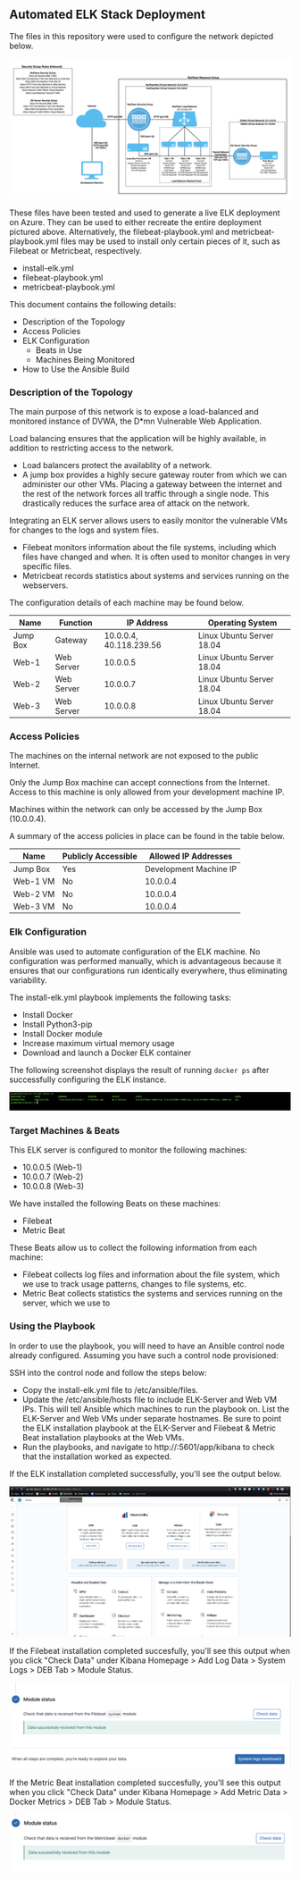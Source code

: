 ## Automated ELK Stack Deployment

The files in this repository were used to configure the network depicted below.

![](/README-Images/Network-Diagram.png)

These files have been tested and used to generate a live ELK deployment on Azure. They can be used to either recreate the entire deployment pictured above. Alternatively, the filebeat-playbook.yml and metricbeat-playbook.yml files may be used to install only certain pieces of it, such as Filebeat or Metricbeat, respectively.

  - install-elk.yml
  - filebeat-playbook.yml
  - metricbeat-playbook.yml

This document contains the following details:
- Description of the Topology
- Access Policies
- ELK Configuration
  - Beats in Use
  - Machines Being Monitored
- How to Use the Ansible Build


### Description of the Topology

The main purpose of this network is to expose a load-balanced and monitored instance of DVWA, the D*mn Vulnerable Web Application.

Load balancing ensures that the application will be highly available, in addition to restricting access to the network.
- Load balancers protect the availablity of a network. 
- A jump box provides a highly secure gateway router from which we can administer our other VMs. Placing a gateway between the internet and the rest of the network forces all traffic through a single node. This drastically reduces the surface area of attack on the network.


Integrating an ELK server allows users to easily monitor the vulnerable VMs for changes to the logs and system files.
- Filebeat monitors information about the file systems, including which files have changed and when. It is often used to monitor changes in very specific files.
- Metricbeat records statistics about systems and services running on the webservers.

The configuration details of each machine may be found below.

| Name      | Function       | IP Address              | Operating System           |
|-----------|----------------|-------------------------|----------------------------|
| Jump Box  | Gateway        | 10.0.0.4, 40.118.239.56 | Linux Ubuntu Server 18.04  |
| Web-1     | Web Server     | 10.0.0.5                | Linux Ubuntu Server 18.04  |
| Web-2     | Web Server     | 10.0.0.7                | Linux Ubuntu Server 18.04  |
| Web-3     | Web Server     | 10.0.0.8                | Linux Ubuntu Server 18.04  |

### Access Policies

The machines on the internal network are not exposed to the public Internet. 

Only the Jump Box machine can accept connections from the Internet. Access to this machine is only allowed from your development machine IP.

Machines within the network can only be accessed by the Jump Box (10.0.0.4).

A summary of the access policies in place can be found in the table below.

| Name      | Publicly Accessible | Allowed IP Addresses                   |
|-----------|---------------------|----------------------------------------|
| Jump Box  | Yes                 | Development Machine IP                 |
| Web-1 VM  | No                  | 10.0.0.4                               |
| Web-2 VM  | No                  | 10.0.0.4                               |
| Web-3 VM  | No                  | 10.0.0.4                               |


### Elk Configuration

Ansible was used to automate configuration of the ELK machine. No configuration was performed manually, which is advantageous because it ensures that our configurations run identically everywhere, thus eliminating variability.

The install-elk.yml playbook implements the following tasks:
- Install Docker
- Install Python3-pip
- Install Docker module
- Increase maximum virtual memory usage
- Download and launch a Docker ELK container

The following screenshot displays the result of running `docker ps` after successfully configuring the ELK instance.

![](/README-Images/docker-ps-output.png)

### Target Machines & Beats
This ELK server is configured to monitor the following machines:
- 10.0.0.5 (Web-1)
- 10.0.0.7 (Web-2)
- 10.0.0.8 (Web-3)

We have installed the following Beats on these machines:
- Filebeat
- Metric Beat

These Beats allow us to collect the following information from each machine:
- Filebeat collects log files and information about the file system, which we use to track usage patterns, changes to file systems, etc. 
- Metric Beat collects statistics the systems and services running on the server, which we use to 

### Using the Playbook
In order to use the playbook, you will need to have an Ansible control node already configured. Assuming you have such a control node provisioned: 

SSH into the control node and follow the steps below:
- Copy the install-elk.yml file to /etc/ansible/files.
- Update the /etc/ansible/hosts file to include ELK-Server and Web VM IPs. This will tell Ansible which machines to run the playbook on. List the ELK-Server and Web VMs under separate hostnames. Be sure to point the ELK installation playbook at the ELK-Server and Filebeat & Metric Beat installation playbooks at the Web VMs.
- Run the playbooks, and navigate to http://<ELK-Server Public IP>:5601/app/kibana to check that the installation worked as expected. 

If the ELK installation completed successfully, you'll see the output below.

![](/README-Images/successful-elk.png)

If the Filebeat installation completed succesfully, you'll see this output when you click "Check Data" under Kibana Homepage > Add Log Data > System Logs > DEB Tab > Module Status.

![](/README-Images/successful-filebeat-installation.png)

If the Metric Beat installation completed succesfully, you'll see this output when you click "Check Data" under Kibana Homepage > Add Metric Data > Docker Metrics > DEB Tab > Module Status.

![](/README-Images/successful-metricbeat-installation.png)

